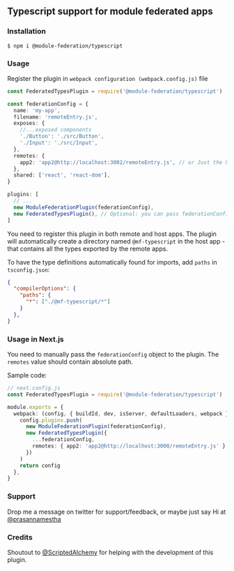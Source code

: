 ## Typescript support for module federated apps

### Installation
```
$ npm i @module-federation/typescript
```

### Usage
Register the plugin in `webpack configuration (webpack.config.js)` file

```typescript
const FederatedTypesPlugin = require('@module-federation/typescript')

const federationConfig = {
  name: 'my-app',
  filename: 'remoteEntry.js',
  exposes: {
    //...exposed components
    './Button': './src/Button',
    './Input': './src/Input',
  },
  remotes: {
    app2: 'app2@http://localhost:3002/remoteEntry.js', // or Just the URL 'http://localhost:3002/remoteEntry.js'
  },
  shared: ['react', 'react-dom'],
}

plugins: [
  // ...
  new ModuleFederationPlugin(federationConfig),
  new FederatedTypesPlugin(), // Optional: you can pass federationConfig object here as well
]
```

You need to register this plugin in both remote and host apps. The plugin will automatically create a directory named `@mf-typescript` in the host app - that contains all the types exported by the remote apps.

To have the type definitions automatically found for imports, add `paths` in `tsconfig.json`:

```json
{
  "compilerOptions": {
    "paths": {
      "*": ["./@mf-typescript/*"]
    }
  },
}
```

### Usage in Next.js
You need to manually pass the `federationConfig` object to the plugin. The `remotes` value should contain absolute path.

Sample code:
```typescript
// next.config.js
const FederatedTypesPlugin = require('@module-federation/typescript')

module.exports = {
  webpack: (config, { buildId, dev, isServer, defaultLoaders, webpack }) => {
    config.plugins.push(
      new ModuleFederationPlugin(federationConfig),
      new FederatedTypesPlugin({
        ...federationConfig,
        remotes: { app2: 'app2@http://localhost:3000/remoteEntry.js' }
      })
    )
    return config
  },
}
```

### Support
Drop me a message on twitter for support/feedback, or maybe just say Hi at [@prasannamestha](https://twitter.com/prasannamestha)

### Credits
Shoutout to [@ScriptedAlchemy](https://twitter.com/ScriptedAlchemy) for helping with the development of this plugin.
